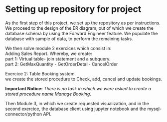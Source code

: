 # Setting up repository for project
As the first step of this project, we set up the repository as per instructions.<br>
We proceed to the design of the ER diagram, out of which we create the database schema by using the Forward Engineer feature. We populate the database with sample of data, to perform the remaining tasks.<br>

We then solve module 2 exercices which consist in:<br>
Adding Sales Report. Whereby, we create:<br>
part 1: Virtual table- join statement and a subquery.<br>
part 2: GetMaxQuantity - GetOrderDetail- CancelOrder<br>

Exercice 2: Table Booking system.<br>
we create the stored procedure to Check, add, cancel and update bookings.<br>

**Important Notice:** *There is no task in which we were asked to create a stored procedure name Manage Booking*.<br>

Then Module 3, in which we create requested visualization, and in the second exercice, the database client using jupyter notebook and the mysql-connector/python API.
